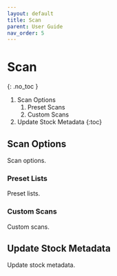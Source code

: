 ```yaml
---
layout: default
title: Scan
parent: User Guide
nav_order: 5
---
```


# Scan
{: .no_toc }

1. Scan Options
    1. Preset Scans
    2. Custom Scans
2. Update Stock Metadata
{:toc}

## Scan Options
Scan options.

### Preset Lists
Preset lists.

### Custom Scans
Custom scans.

## Update Stock Metadata
Update stock metadata.